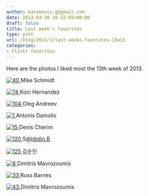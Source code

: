 ```yaml
---
author: karamanis.g@gmail.com
date: 2013-03-30 18:32:03+00:00
draft: false
title: Last week's favorites
type: post
url: /blog/2013/3/last-weeks-favorites-13w13
categories:
- Flickr favorites
---
```


Here are the photos I liked most the 13th week of 2013.

[![40](http://farm9.staticflickr.com/8381/8593994182_e526384c2f_b.jpg)
](http://www.flickr.com/photos/47711525@N04/8593994182)
Mike Schmidt





[![74](http://farm9.staticflickr.com/8384/8578896645_c505d5d48d.jpg)
](http://www.flickr.com/photos/44908314@N00/8578896645)
Koci Hernandez





[![104](http://farm9.staticflickr.com/8518/8585889385_72b97c3562_b.jpg)
](http://www.flickr.com/photos/34320927@N06/8585889385)
Oleg Andreev





[![1](http://farm9.staticflickr.com/8234/8445104264_8a51c71835_b.jpg)
](http://www.flickr.com/photos/21171680@N04/8445104264)
Antonis Damolis





[![15](http://farm9.staticflickr.com/8237/8598031884_5d5635915f_b.jpg)
](http://www.flickr.com/photos/8950997@N06/8598031884)
Denis Cherim





[![120](http://farm8.staticflickr.com/7021/6448811557_242b98bcb3_b.jpg)
](http://www.flickr.com/photos/63198319@N05/6448811557)
S@l@din.B





[![125](http://farm9.staticflickr.com/8514/8575362157_4ed9804a56_b.jpg)
](http://www.flickr.com/photos/27987132@N04/8575362157)
김순인





[![8](http://farm9.staticflickr.com/8233/8599048609_a8137efdc5_b.jpg)
](http://www.flickr.com/photos/37493781@N06/8599048609)
Dimitris Mavrozoumis





[![33](http://farm9.staticflickr.com/8249/8591584639_9d27073b31_b.jpg)
](http://www.flickr.com/photos/56801905@N04/8591584639)
Russ Barnes





[![43](http://farm9.staticflickr.com/8531/8593868299_f2393739e0_b.jpg)
](http://www.flickr.com/photos/37493781@N06/8593868299)
Dimitris Mavrozoumis
